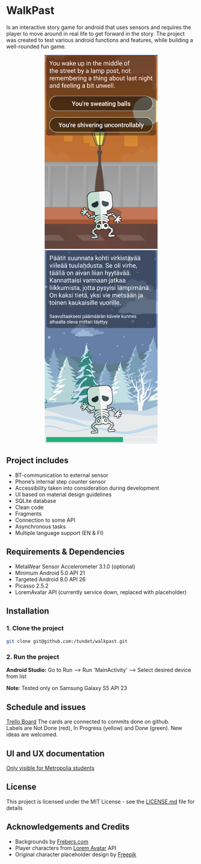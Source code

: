 # WalkPast
Is an interactive story game for android that uses sensors and requires the player to move around in real life to get forward in the story.
The project was created to test various android functions and features, while building a well-rounded fun game.
<p align="center">
  <img src="screenshots/Screenshot_2017-10-09-12-43-39.png" width="300"/>
  <img src="screenshots/Screenshot_2017-10-09-14-44-37.png" width="300"/>
</p>

## Project includes

* BT-communication to external sensor
* Phone’s internal step counter sensor
* Accessibility taken into consideration during development
* UI based on material design guidelines
* SQLite database
* Clean code
* Fragments
* Connection to some API
* Asynchronous tasks
* Multiple language support (EN & FI)

## Requirements & Dependencies
* MetaWear Sensor Accelerometer 3.1.0 (optional)
* Minimum Android 5.0 API 21
* Targeted Android 8.0 API 26
* Picasso 2.5.2
* LoremAvatar API (currently service down, replaced with placeholder)

## Installation

### 1. Clone the project
```sh
git clone git@github.com:/tundet/walkpast.git
```

### 2. Run the project

**Android Studio:** Go to Run --> Run 'MainActivity' --> Select desired device from list

**Note**: Tested only on Samsung Galaxy S5 API 23

## Schedule and issues
[Trello Board](https://trello.com/b/tAaesoy9/walkpast) 
The cards are connected to commits done on github.  
Labels are Not Done (red), In Progress (yellow) and Done (green).
New ideas are welcomed.

## UI and UX documentation
[Only visible for Metropolia students](https://docs.google.com/a/metropolia.fi/document/d/19tY3G-ByqmQkliVcM3lVjWEUT2q8Ct62Z6aoNd20kz4/edit?usp=sharing)

## License
This project is licensed under the MIT License - see the [LICENSE.md](LICENSE.md) file for details

## Acknowledgements and Credits
* Backgrounds by [Frebers.com](http://www.frebers.com/)
* Player characters from [Lorem Avatar](http://loremavatar.com/) API
* Original character placeholder design by [Freepik](http://www.freepik.com/)
